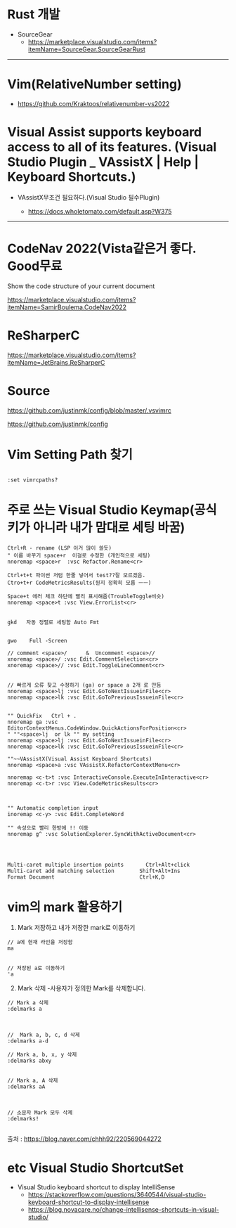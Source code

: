 # Rust 개발 

- SourceGear
  - https://marketplace.visualstudio.com/items?itemName=SourceGear.SourceGearRust

<hr>

# Vim(RelativeNumber setting)

- https://github.com/Kraktoos/relativenumber-vs2022

# Visual Assist supports keyboard access to all of its features. (Visual Studio Plugin _ VAssistX | Help | Keyboard Shortcuts.)

- VAssistX무조건 필요하다.(Visual Studio 필수Plugin)

  - https://docs.wholetomato.com/default.asp?W375

<hr>

# CodeNav 2022(Vista같은거 좋다. Good무료

Show the code structure of your current document

https://marketplace.visualstudio.com/items?itemName=SamirBoulema.CodeNav2022

# ReSharperC

https://marketplace.visualstudio.com/items?itemName=JetBrains.ReSharperC

# Source

https://github.com/justinmk/config/blob/master/.vsvimrc


https://github.com/justinmk/config

# Vim Setting Path 찾기

```

:set vimrcpaths?

```

# 주로 쓰는 Visual Studio Keymap(공식 키가 아니라 내가 맘대로 세팅 바꿈)

```
Ctrl+R - rename (LSP 이거 많이 쓸듯)
" 이름 바꾸기 space+r  이걸로 수정한 (개인적으로 세팅)
nnoremap <space>r  :vsc Refactor.Rename<cr>

Ctrl+t+t 파이썬 처럼 한줄 넣어서 test??잘 모르겠음.
Ctro+t+r CodeMetricsResults(뭔지 정확히 모름 ㅡㅡ)

Space+t 에러 체크 하단에 빨리 표시해줌(TroubleToggle비슷)
nnoremap <space>t :vsc View.ErrorList<cr>


gkd   자동 정렬로 세팅함 Auto Fmt


gwo    Full -Screen

// comment <space>/      &  Uncomment <space>//
xnoremap <space>/ :vsc Edit.CommentSelection<cr>
xnoremap <space>// :vsc Edit.ToggleLineComment<cr>


// 빠르게 오류 찾고 수정하기 (ga) or space a 2개 로 만듬
nnoremap <space>lj :vsc Edit.GoToNextIssueinFile<cr>
nnoremap <space>lk :vsc Edit.GoToPreviousIssueinFile<cr>


"" QuickFix   Ctrl + .
nnoremap ga :vsc EditorContextMenus.CodeWindow.QuickActionsForPosition<cr>
" ""<space>lj  or lk "" my setting 
nnoremap <space>lj :vsc Edit.GoToNextIssueinFile<cr>
nnoremap <space>lk :vsc Edit.GoToPreviousIssueinFile<cr>

""~~VAssistX(Visual Assist Keyboard Shortcuts)
nnoremap <space>a :vsc VAssistX.RefactorContextMenu<cr>

nnoremap <c-t>t :vsc InteractiveConsole.ExecuteInInteractive<cr>
nnoremap <c-t>r :vsc View.CodeMetricsResults<cr>



"" Automatic completion input
inoremap <c-y> :vsc Edit.CompleteWord

"" 속성으로 빨리 한방에 !! 이동
nnoremap g^ :vsc SolutionExplorer.SyncWithActiveDocument<cr>



```


```

Multi-caret multiple insertion points	    Ctrl+Alt+click
Multi-caret add matching selection	      Shift+Alt+Ins
Format Document	                          Ctrl+K,D  

```


# vim의 mark 활용하기

1. Mark 저장하고 내가 저장한 mark로 이동하기

```
// a에 현재 라인을 저장함
ma


// 저장된 a로 이동하기
'a
```



2. Mark 삭제
-사용자가 정의한 Mark를 삭제합니다.

```
// Mark a 삭제
:delmarks a
	

 
//  Mark a, b, c, d 삭제
:delmarks a-d

// Mark a, b, x, y 삭제
:delmarks abxy
	

// Mark a, A 삭제 
:delmarks aA



// 소문자 Mark 모두 삭제
:delmarks!
	
```

출처 : https://blog.naver.com/chhh92/220569044272



# etc Visual Studio ShortcutSet

- Visual Studio keyboard shortcut to display IntelliSense
  - https://stackoverflow.com/questions/3640544/visual-studio-keyboard-shortcut-to-display-intellisense
  - https://blog.novacare.no/change-intellisense-shortcuts-in-visual-studio/
